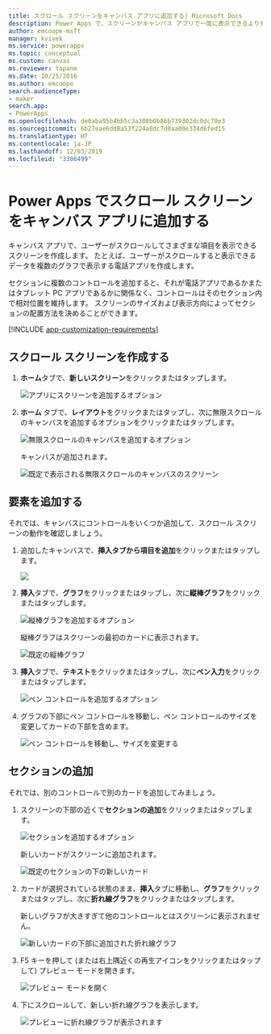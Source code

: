 ```yaml
---
title: スクロール スクリーンをキャンバス アプリに追加する| Microsoft Docs
description: Power Apps で、スクリーンがキャンバス アプリで一度に表示できるより多くの種類のコンテンツを表示するようにユーザーがスクロールできるスクリーンを作成します。
author: emcoope-msft
manager: kvivek
ms.service: powerapps
ms.topic: conceptual
ms.custom: canvas
ms.reviewer: tapanm
ms.date: 10/25/2016
ms.author: emcoope
search.audienceType:
- maker
search.app:
- PowerApps
ms.openlocfilehash: de0aba95b4bb5c3a308b0b86b739302dc0dc70e3
ms.sourcegitcommit: 6b27eae6dd8a53f224a8dc7d0aa00e334d6fed15
ms.translationtype: HT
ms.contentlocale: ja-JP
ms.lasthandoff: 12/03/2019
ms.locfileid: "3306499"
---
```

# <a name="add-a-scrolling-screen-to-a-canvas-app-in-power-apps"></a>Power Apps でスクロール スクリーンをキャンバス アプリに追加する

キャンバス アプリで、ユーザーがスクロールしてさまざまな項目を表示できるスクリーンを作成します。 たとえば、ユーザーがスクロールすると表示できるデータを複数のグラフで表示する電話アプリを作成します。

セクションに複数のコントロールを追加すると、それが電話アプリであるかまたはタブレット PC アプリであるかに関係なく、コントロールはそのセクション内で相対位置を維持します。 スクリーンのサイズおよび表示方向によってセクションの配置方法を決めることができます。  

[!INCLUDE [app-customization-requirements](../../includes/app-customization-requirements.md)]

## <a name="create-a-scrolling-screen"></a>スクロール スクリーンを作成する

1. **ホーム**タブで、**新しいスクリーン**をクリックまたはタップします。

    ![アプリにスクリーンを追加するオプション][1]

2. **ホーム** タブで、**レイアウト**をクリックまたはタップし、次に無限スクロールのキャンバスを追加するオプションをクリックまたはタップします。  
   
    ![無限スクロールのキャンバスを追加するオプション][2]
   
    キャンバスが追加されます。  
   
    ![既定で表示される無限スクロールのキャンバスのスクリーン][3]

## <a name="add-elements"></a>要素を追加する
それでは、キャンバスにコントロールをいくつか追加して、スクロール スクリーンの動作を確認しましょう。

1. 追加したキャンバスで、**挿入タブから項目を追加**をクリックまたはタップします。
   
    ![][4]
2. **挿入**タブで、**グラフ**をクリックまたはタップし、次に**縦棒グラフ**をクリックまたはタップします。
   
    ![縦棒グラフを追加するオプション][5]
   
    縦棒グラフはスクリーンの最初のカードに表示されます。  
   
    ![既定の縦棒グラフ][7]
3. **挿入**タブで、**テキスト**をクリックまたはタップし、次に**ペン入力**をクリックまたはタップします。  
   
    ![ペン コントロールを追加するオプション][8]
4. グラフの下部にペン コントロールを移動し、ペン コントロールのサイズを変更してカードの下部を含めます。  
   
    ![ペン コントロールを移動し、サイズを変更する][9]

## <a name="add-a-section"></a>セクションの追加
それでは、別のコントロールで別のカードを追加してみましょう。

1. スクリーンの下部の近くで**セクションの追加**をクリックまたはタップします。  
   
    ![セクションを追加するオプション][10]
   
    新しいカードがスクリーンに追加されます。  
   
    ![既定のセクションの下の新しいカード][11]
2. カードが選択されている状態のまま、**挿入**タブに移動し、**グラフ**をクリックまたはタップし、次に**折れ線グラフ**をクリックまたはタップします。
   
    新しいグラフが大きすぎて他のコントロールとはスクリーンに表示されません。  
   
    ![新しいカードの下部に追加された折れ線グラフ][12]
3. F5 キーを押して (または右上隅近くの再生アイコンをクリックまたはタップして) プレビュー モードを開きます。
   
    ![プレビュー モードを開く](./media/add-scrolling-screen/open-preview.png)
4. 下にスクロールして、新しい折れ線グラフを表示します。  
   
    ![プレビューに折れ線グラフが表示されます][13]

[1]: ./media/add-scrolling-screen/add-screen.png
[2]: ./media/add-scrolling-screen/add-canvas.png
[3]: ./media/add-scrolling-screen/default-canvas.png
[4]: ./media/add-scrolling-screen/insert-visual.png
[5]: ./media/add-scrolling-screen/add-chart.png
[7]: ./media/add-scrolling-screen/default-chart.png
[8]: ./media/add-scrolling-screen/add-pen.png
[9]: ./media/add-scrolling-screen/move-resize-pen.png
[10]: ./media/add-scrolling-screen/add-section.png
[11]: ./media/add-scrolling-screen/new-card.png
[12]: ./media/add-scrolling-screen/add-line-chart.png
[13]: ./media/add-scrolling-screen/line-chart-preview.png
